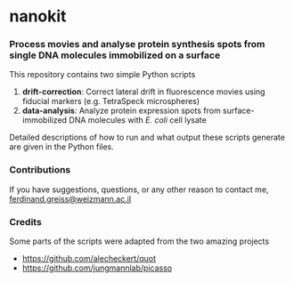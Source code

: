 # nanokit

### Process movies and analyse protein synthesis spots from single DNA molecules immobilized on a surface

This repository contains two simple Python scripts

1) **drift-correction**: Correct lateral drift in fluorescence movies using fiducial markers (e.g. TetraSpeck microspheres)
2) **data-analysis**: Analyze protein expression spots from surface-immobilized DNA molecules with *E. coli* cell lysate

Detailed descriptions of how to run and what output these scripts generate are given in the Python files.

### Contributions

If you have suggestions, questions, or any other reason to contact me, ferdinand.greiss@weizmann.ac.il

### Credits

Some parts of the scripts were adapted from the two amazing projects
- https://github.com/alecheckert/quot
- https://github.com/jungmannlab/picasso
